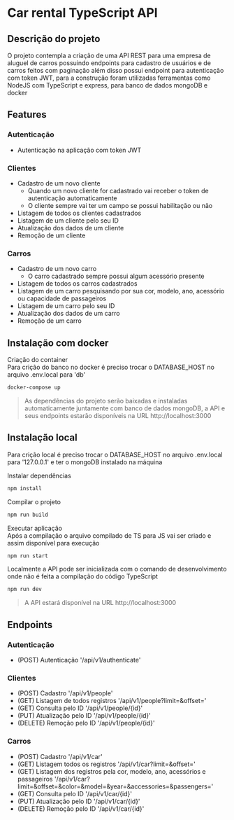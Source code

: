 # Car rental TypeScript API

## Descrição do projeto
<p> O projeto contempla a criação de uma API REST para uma empresa de aluguel de carros possuindo endpoints para cadastro de usuários e de carros feitos com paginação além disso possui endpoint para autenticação com token JWT, para a construção foram utilizadas ferramentas como NodeJS com TypeScript e express, para banco de dados mongoDB e docker </p>

## Features
### Autenticação
- Autenticação na aplicação com token JWT
### Clientes
- Cadastro de um novo cliente
    - Quando um novo cliente for cadastrado vai receber o token de autenticação automaticamente
    - O cliente sempre vai ter um campo se possui habilitação ou não
- Listagem de todos os clientes cadastrados    
- Listagem de um cliente pelo seu ID
- Atualização dos dados de um cliente
- Remoção de um cliente
### Carros
- Cadastro de um novo carro
    - O carro cadastrado sempre possui algum acessório presente
- Listagem de todos os carros cadastrados
- Listagem de um carro pesquisando por sua cor, modelo, ano, acessório ou capacidade de passageiros
- Listagem de um carro pelo seu ID
- Atualização dos dados de um carro
- Remoção de um carro

## Instalação com docker
Criação do container <br>
Para crição do banco no docker é preciso trocar o DATABASE_HOST no arquivo .env.local para 'db'
```bash
docker-compose up
```
> As dependências do projeto serão baixadas e instaladas automaticamente juntamente com banco de dados mongoDB, a API e seus endpoints estarão disponíveis na URL http://localhost:3000

## Instalação local
Para crição local é preciso trocar o DATABASE_HOST no arquivo .env.local para '127.0.0.1' e ter o mongoDB instalado na máquina <br>

Instalar dependências
```bash
npm install
```

Compilar o projeto <br>
```bash
npm run build
```

Executar aplicação <br>
Após a compilação o arquivo compilado de TS para JS vai ser criado e assim disponível para execução
```bash
npm run start
```

Localmente a API pode ser inicializada com o comando de desenvolvimento onde não é feita a compilação do código TypeScript
```bash
npm run dev
```
> A API estará disponível na URL http://localhost:3000

## Endpoints

### Autenticação
- (POST) Autenticação '/api/v1/authenticate'

### Clientes
- (POST) Cadastro '/api/v1/people'
- (GET) Listagem de todos registros '/api/v1/people?limit=&offset='
- (GET) Consulta pelo ID '/api/v1/people/{id}'
- (PUT) Atualização pelo ID '/api/v1/people/{id}'
- (DELETE) Remoção pelo ID '/api/v1/people/{id}'

### Carros
- (POST) Cadastro '/api/v1/car'
- (GET) Listagem todos os registros '/api/v1/car?limit=&offset='
- (GET) Listagem dos registros pela cor, modelo, ano, acessórios e passageiros '/api/v1/car?limit=&offset=&color=&model=&year=&accessories=&passengers='
- (GET) Consulta pelo ID '/api/v1/car/{id}'
- (PUT) Atualização pelo ID '/api/v1/car/{id}'
- (DELETE) Remoção pelo ID '/api/v1/car/{id}'